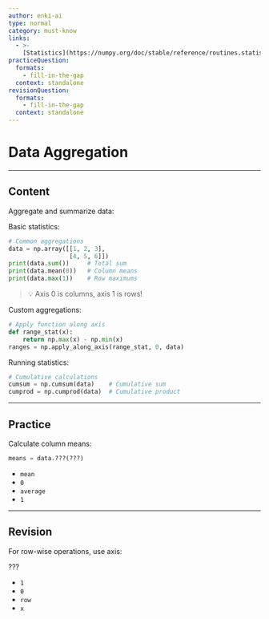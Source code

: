```yaml
---
author: enki-ai
type: normal
category: must-know
links:
  - >-
    [Statistics](https://numpy.org/doc/stable/reference/routines.statistics.html){website}
practiceQuestion:
  formats:
    - fill-in-the-gap
  context: standalone
revisionQuestion:
  formats:
    - fill-in-the-gap
  context: standalone
---
```


# Data Aggregation

---

## Content

Aggregate and summarize data:

Basic statistics:

```python
# Common aggregations
data = np.array([[1, 2, 3],
                 [4, 5, 6]])
print(data.sum())     # Total sum
print(data.mean(0))   # Column means
print(data.max(1))    # Row maximums
```

> 💡 Axis 0 is columns, axis 1 is rows!

Custom aggregations:

```python
# Apply function along axis
def range_stat(x):
    return np.max(x) - np.min(x)
ranges = np.apply_along_axis(range_stat, 0, data)
```

Running statistics:

```python
# Cumulative calculations
cumsum = np.cumsum(data)    # Cumulative sum
cumprod = np.cumprod(data)  # Cumulative product
```

---

## Practice

Calculate column means:

```python
means = data.???(???)
```

- `mean`
- `0`
- `average`
- `1`

---

## Revision

For row-wise operations, use axis:

???

- `1`
- `0`
- `row`
- `x`
